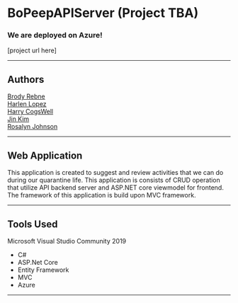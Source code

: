 # BoPeepAPIServer (Project TBA)



### We are deployed on Azure!

[project url here]

---

## Authors

[Brody Rebne](https://github.com/brody-rebne)  
[Harlen Lopez](https://github.com/harlenlopez)  
[Harry CogsWell](https://github.com/HCoggers)  
[Jin Kim](https://github.com/jinwoov)  
[Rosalyn Johnson](https://github.com/rosbobos)

---

## Web Application

This application is created to suggest and review activities that we can do during our quarantine life. This application is consists of CRUD operation that utilize API backend server and ASP.NET core viewmodel for frontend. The framework of this application is build upon MVC framework. 

---

## Tools Used
Microsoft Visual Studio Community 2019

- C#
- ASP.Net Core
- Entity Framework
- MVC
- Azure

---